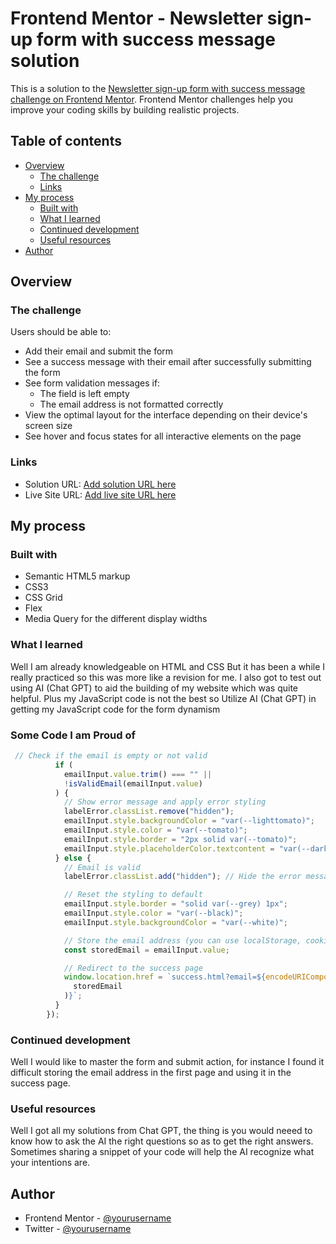 # Frontend Mentor - Newsletter sign-up form with success message solution

This is a solution to the [Newsletter sign-up form with success message challenge on Frontend Mentor](https://www.frontendmentor.io/challenges/newsletter-signup-form-with-success-message-3FC1AZbNrv). Frontend Mentor challenges help you improve your coding skills by building realistic projects.

## Table of contents

- [Overview](#overview)
  - [The challenge](#the-challenge)
  - [Links](#links)
- [My process](#my-process)
  - [Built with](#built-with)
  - [What I learned](#what-i-learned)
  - [Continued development](#continued-development)
  - [Useful resources](#useful-resources)
- [Author](#author)

## Overview

### The challenge

Users should be able to:

- Add their email and submit the form
- See a success message with their email after successfully submitting the form
- See form validation messages if:
  - The field is left empty
  - The email address is not formatted correctly
- View the optimal layout for the interface depending on their device's screen size
- See hover and focus states for all interactive elements on the page

### Links

- Solution URL: [Add solution URL here](https://olubabadee.github.io/Newsletter-signup-form/index.html)
- Live Site URL: [Add live site URL here](https://olubabadee.github.io/Newsletter-signup-form/index.html)

## My process

### Built with

- Semantic HTML5 markup
- CSS3
- CSS Grid
- Flex
- Media Query for the different display widths

### What I learned

Well I am already knowledgeable on HTML and CSS
But it has been a while I really practiced so this was more like a revision for me.
I also got to test out using AI (Chat GPT) to aid the building of my website which was quite helpful.
Plus my JavaScript code is not the best so Utilize AI (Chat GPT) in getting my JavaScript code for the form dynamism

### Some Code I am Proud of

```js
 // Check if the email is empty or not valid
          if (
            emailInput.value.trim() === "" ||
            !isValidEmail(emailInput.value)
          ) {
            // Show error message and apply error styling
            labelError.classList.remove("hidden");
            emailInput.style.backgroundColor = "var(--lighttomato)";
            emailInput.style.color = "var(--tomato)";
            emailInput.style.border = "2px solid var(--tomato)";
            emailInput.style.placeholderColor.textcontent = "var(--dark)";
          } else {
            // Email is valid
            labelError.classList.add("hidden"); // Hide the error message

            // Reset the styling to default
            emailInput.style.border = "solid var(--grey) 1px";
            emailInput.style.color = "var(--black)";
            emailInput.style.backgroundColor = "var(--white)";

            // Store the email address (you can use localStorage, cookies, or send it to a server)
            const storedEmail = emailInput.value;

            // Redirect to the success page
            window.location.href = `success.html?email=${encodeURIComponent(
              storedEmail
            )}`;
          }
        });

```

### Continued development

Well I would like to master the form and submit action, for instance I found it difficult storing the email address in the first page and using it in the success page.

### Useful resources

Well I got all my solutions from Chat GPT, the thing is you would neeed to know how to ask the AI the right questions so as to get the right answers. Sometimes sharing a snippet of your code will help the AI recognize what your intentions are.

## Author

- Frontend Mentor - [@yourusername](https://www.frontendmentor.io/profile/Olubabadee)
- Twitter - [@yourusername](https://twitter.com/babaspecial1)
